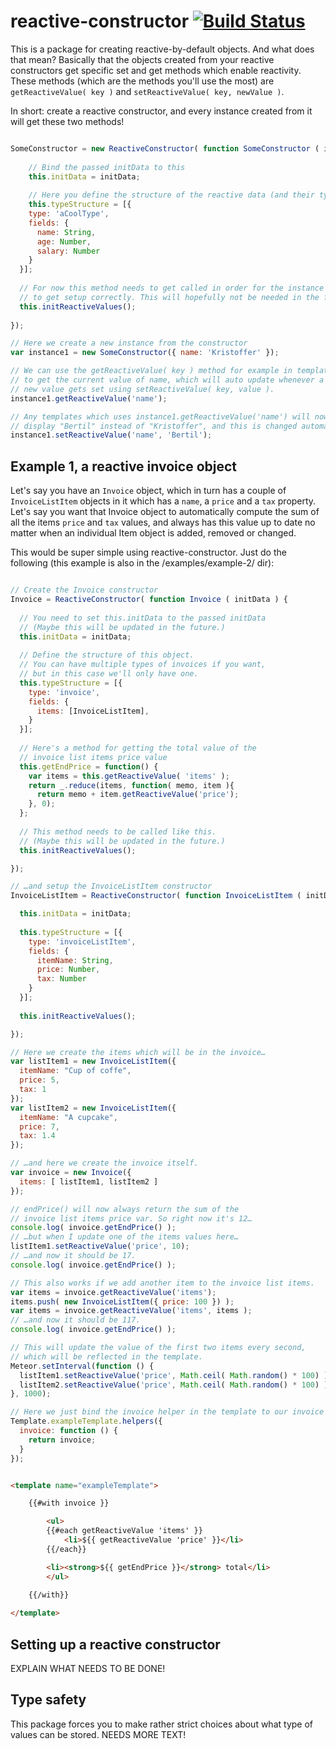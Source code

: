 # reactive-constructor [![Build Status](https://travis-ci.org/krstffr/reactive-constructor.svg)](https://travis-ci.org/krstffr/reactive-constructor)

This is a package for creating reactive-by-default objects. And what does that mean? Basically that the objects created from your reactive constructors get specific set and get methods which enable reactivity. These methods (which are the methods you'll use the most) are ```getReactiveValue( key )``` and ```setReactiveValue( key, newValue )```.

In short: create a reactive constructor, and every instance created from it will get these two methods!

```javascript

SomeConstructor = new ReactiveConstructor( function SomeConstructor ( initData ) {
	
	// Bind the passed initData to this
	this.initData = initData;
	
	// Here you define the structure of the reactive data (and their types!)
	this.typeStructure = [{
    type: 'aCoolType',
    fields: {
      name: String,
      age: Number,
      salary: Number
    }
  }];
  
  // For now this method needs to get called in order for the instance
  // to get setup correctly. This will hopefully not be needed in the future.
  this.initReactiveValues();
	
});

// Here we create a new instance from the constructor
var instance1 = new SomeConstructor({ name: 'Kristoffer' });

// We can use the getReactiveValue( key ) method for example in templates
// to get the current value of name, which will auto update whenever a
// new value gets set using setReactiveValue( key, value ).
instance1.getReactiveValue('name');

// Any templates which uses instance1.getReactiveValue('name') will now
// display "Bertil" instead of "Kristoffer", and this is changed automatically.
instance1.setReactiveValue('name', 'Bertil');

```

## Example 1, a reactive invoice object

Let's say you have an ```Invoice``` object, which in turn has a couple of ```InvoiceListItem``` objects in it which has a ```name```, a ```price``` and a ```tax``` property. Let's say you want that Invoice object to automatically compute the sum of all the items ```price``` and ```tax``` values, and always has this value up to date no matter when an individual Item object is added, removed or changed. 

This would be super simple using reactive-constructor. Just do the following (this example is also in the /examples/example-2/ dir):

```javascript

// Create the Invoice constructor
Invoice = ReactiveConstructor( function Invoice ( initData ) {
  
  // You need to set this.initData to the passed initData
  // (Maybe this will be updated in the future.)
  this.initData = initData;
  
  // Define the structure of this object.
  // You can have multiple types of invoices if you want,
  // but in this case we'll only have one.
  this.typeStructure = [{
    type: 'invoice',
    fields: {
      items: [InvoiceListItem],
    }
  }];
  
  // Here's a method for getting the total value of the
  // invoice list items price value
  this.getEndPrice = function() {
    var items = this.getReactiveValue( 'items' );
    return _.reduce(items, function( memo, item ){
      return memo + item.getReactiveValue('price');
    }, 0);
  };
  
  // This method needs to be called like this.
  // (Maybe this will be updated in the future.)
  this.initReactiveValues();

});

// …and setup the InvoiceListItem constructor
InvoiceListItem = ReactiveConstructor( function InvoiceListItem ( initData ) {

  this.initData = initData;
  
  this.typeStructure = [{
    type: 'invoiceListItem',
    fields: {
      itemName: String,
      price: Number,
      tax: Number
    }
  }];
  
  this.initReactiveValues();

});

// Here we create the items which will be in the invoice…
var listItem1 = new InvoiceListItem({
  itemName: "Cup of coffe",
  price: 5,
  tax: 1
});
var listItem2 = new InvoiceListItem({
  itemName: "A cupcake",
  price: 7,
  tax: 1.4
});

// …and here we create the invoice itself.
var invoice = new Invoice({
  items: [ listItem1, listItem2 ]
});

// endPrice() will now always return the sum of the 
// invoice list items price var. So right now it's 12…
console.log( invoice.getEndPrice() );
// …but when I update one of the items values here…
listItem1.setReactiveValue('price', 10);
// …and now it should be 17.
console.log( invoice.getEndPrice() );

// This also works if we add another item to the invoice list items.
var items = invoice.getReactiveValue('items');
items.push( new InvoiceListItem({ price: 100 }) );
var items = invoice.getReactiveValue('items', items );
// …and now it should be 117.
console.log( invoice.getEndPrice() );

// This will update the value of the first two items every second,
// which will be reflected in the template.
Meteor.setInterval(function () {
  listItem1.setReactiveValue('price', Math.ceil( Math.random() * 100) );
  listItem2.setReactiveValue('price', Math.ceil( Math.random() * 100) );
}, 1000);

// Here we just bind the invoice helper in the template to our invoice
Template.exampleTemplate.helpers({
  invoice: function () {
    return invoice;
  }
});

```

```HTML

<template name="exampleTemplate">

	{{#with invoice }}

		<ul>
		{{#each getReactiveValue 'items' }}
			<li>${{ getReactiveValue 'price' }}</li>
		{{/each}}

		<li><strong>${{ getEndPrice }}</strong> total</li>
		</ul>

	{{/with}}
	
</template>

```

## Setting up a reactive constructor

EXPLAIN WHAT NEEDS TO BE DONE!

## Type safety

This package forces you to make rather strict choices about what type of values can be stored.
NEEDS MORE TEXT!

